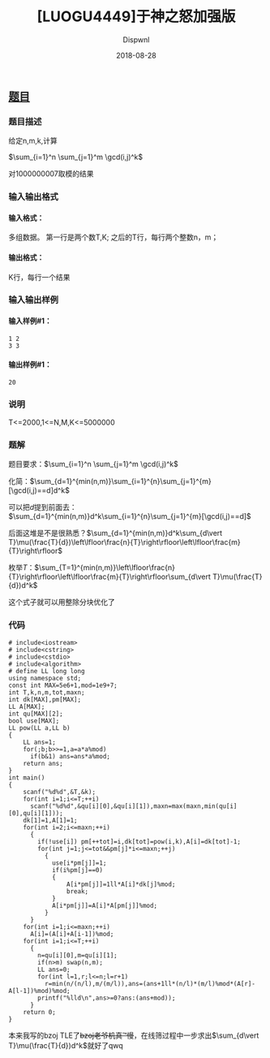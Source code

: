﻿---
layout:     post
title:      "[LUOGU4449]于神之怒加强版"
date:       2018-08-28
author:     "Dispwnl"
header-img: "img/used/122343.jpg"
catalog: true
tags:
    - 莫比乌斯反演
---
## [题目](https://www.luogu.org/problemnew/show/P4449)
### 题目描述
给定n,m,k,计算

$\sum_{i=1}^n \sum_{j=1}^m \gcd(i,j)^k$ 

对1000000007取模的结果

### 输入输出格式
#### 输入格式：
多组数据。 第一行是两个数T,K; 之后的T行，每行两个整数n，m；

#### 输出格式：
K行，每行一个结果

### 输入输出样例
#### 输入样例#1： 
```plain
1 2
3 3
```
#### 输出样例#1： 
```plain
20
```
### 说明
T<=2000,1<=N,M,K<=5000000

### 题解
题目要求：$\sum_{i=1}^n \sum_{j=1}^m \gcd(i,j)^k$

化简：$\sum_{d=1}^{min(n,m)}\sum_{i=1}^{n}\sum_{j=1}^{m}[\gcd(i,j)==d]d^k$

可以把$d$提到前面去：$\sum_{d=1}^{min(n,m)}d^k\sum_{i=1}^{n}\sum_{j=1}^{m}[\gcd(i,j)==d]$

后面这堆是不是很熟悉？$\sum_{d=1}^{min(n,m)}d^k\sum_{d\vert T}\mu(\frac{T}{d})\left\lfloor\frac{n}{T}\right\rfloor\left\lfloor\frac{m}{T}\right\rfloor$

枚举$T$：$\sum_{T=1}^{min(n,m)}\left\lfloor\frac{n}{T}\right\rfloor\left\lfloor\frac{m}{T}\right\rfloor\sum_{d\vert T}\mu(\frac{T}{d})d^k$

这个式子就可以用整除分块优化了

### 代码
```
# include<iostream>
# include<cstring>
# include<cstdio>
# include<algorithm>
# define LL long long
using namespace std;
const int MAX=5e6+1,mod=1e9+7;
int T,k,n,m,tot,maxn;
int dk[MAX],pm[MAX];
LL A[MAX];
int qu[MAX][2];
bool use[MAX];
LL pow(LL a,LL b)
{
    LL ans=1;
    for(;b;b>>=1,a=a*a%mod)
      if(b&1) ans=ans*a%mod;
    return ans;
}
int main()
{
    scanf("%d%d",&T,&k);
    for(int i=1;i<=T;++i)
      scanf("%d%d",&qu[i][0],&qu[i][1]),maxn=max(maxn,min(qu[i][0],qu[i][1]));
    dk[1]=1,A[1]=1;
    for(int i=2;i<=maxn;++i)
      {
      	if(!use[i]) pm[++tot]=i,dk[tot]=pow(i,k),A[i]=dk[tot]-1;
      	for(int j=1;j<=tot&&pm[j]*i<=maxn;++j)
      	  {
      	  	use[i*pm[j]]=1;
      	  	if(i%pm[j]==0)
      	  	{
      	  		A[i*pm[j]]=1ll*A[i]*dk[j]%mod;
      	  		break;
            }
            A[i*pm[j]]=A[i]*A[pm[j]]%mod;
          }
      }
    for(int i=1;i<=maxn;++i)
      A[i]=(A[i]+A[i-1])%mod;
    for(int i=1;i<=T;++i)
      {
      	n=qu[i][0],m=qu[i][1];
      	if(n>m) swap(n,m);
      	LL ans=0;
      	for(int l=1,r;l<=n;l=r+1)
      	  r=min(n/(n/l),m/(m/l)),ans=(ans+1ll*(n/l)*(m/l)%mod*(A[r]-A[l-1])%mod)%mod;
      	printf("%lld\n",ans>=0?ans:(ans+mod));
      }
    return 0;
}
```
本来我写的bzoj TLE了~~bzoj老爷机真™慢~~，在线筛过程中一步求出$\sum_{d\vert T}\mu(\frac{T}{d})d^k$就好了qwq
